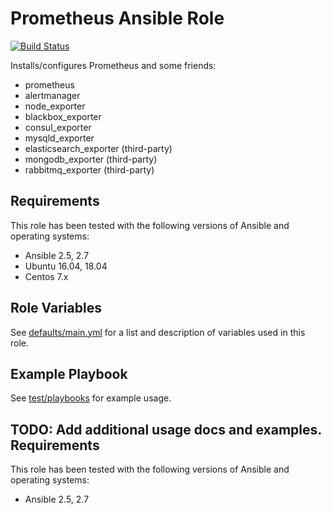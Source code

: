 # Prometheus Ansible Role

[![Build Status](https://travis-ci.org/bdclark/ansible-prometheus.svg?branch=master)](https://travis-ci.org/bdclark/ansible-prometheus)

Installs/configures Prometheus and some friends:
- prometheus
- alertmanager
- node_exporter
- blackbox_exporter
- consul_exporter
- mysqld_exporter
- elasticsearch_exporter (third-party)
- mongodb_exporter (third-party)
- rabbitmq_exporter (third-party)

Requirements
------------
This role has been tested with the following versions of Ansible and operating systems:
- Ansible 2.5, 2.7
- Ubuntu 16.04, 18.04
- Centos 7.x

Role Variables
--------------
See [defaults/main.yml](defaults/main.yml) for a list and description of
variables used in this role.


Example Playbook
----------------
See [test/playbooks](test/playbooks) for example usage.

TODO: Add additional usage docs and examples.
Requirements
------------
This role has been tested with the following versions of Ansible and operating systems:
- Ansible 2.5, 2.7
